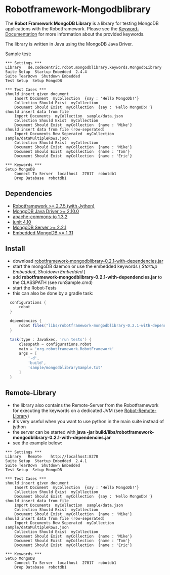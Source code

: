 Robotframework-Mongodblibrary
=============================

The **Robot Framework MongoDB Library** is a library for testing MongoDB applications with the Robotframework. 
Please see the [Keyword-Documentation](http://mahartma.github.com/robotframework-mongodblibrary/de.codecentric.robot.mongodblibrary.keywords.MongodbLibrary.html) for more information about the provided keywords.

The library is written in Java using the MongoDB Java Driver.

Sample test:

```
*** Settings ***
Library   de.codecentric.robot.mongodblibrary.keywords.MongodbLibrary
Suite Setup  Startup Embedded  2.4.4
Suite TearDown  Shutdown Embedded
Test Setup  Setup MongoDB

*** Test Cases ***
should insert given document
	Insert Document  myCollection  {say : 'Hello MongoDb!'}
	Collection Should Exist  myCollection
	Document Should Exist  myCollection  {say : 'Hello MongoDb!'}
should insert data from file
	Import Documents  myCollection  sample/data.json
	Collection Should Exist  myCollection
	Document Should Exist  myCollection  {name : 'Mike'}
should insert data from file (row-seperated)
	Import Documents Row Seperated  myCollection  sample/dataMultipleRows.json
	Collection Should Exist  myCollection
	Document Should Exist  myCollection  {name : 'Mike'}
	Document Should Exist  myCollection  {name : 'Tom'}
	Document Should Exist  myCollection  {name : 'Eric'}

*** Keywords ***
Setup MongoDB
	Connect To Server  localhost  27017  robotdb1
	Drop Database  robotdb1
```

Dependencies
------------
- [Robotframework >= 2.7.5 (with Jython)](http://code.google.com/p/robotframework/downloads/list)
- [MongoDB Java Driver >= 2.10.0](http://central.maven.org/maven2/org/mongodb/mongo-java-driver)
- [apache-commons-io 1.3.2](http://search.maven.org/remotecontent?filepath=org/apache/commons/commons-io/1.3.2/commons-io-1.3.2.jar)
- [junit 4.10](http://search.maven.org/remotecontent?filepath=junit/junit/4.10/junit-4.10.jar)
- [MongoDB Server >= 2.2.1](http://www.mongodb.org/downloads)
- [Embedded MongoDB >= 1.31](https://github.com/flapdoodle-oss/embedmongo.flapdoodle.de)

Install
-------
- download [robotframework-mongodblibrary-0.2.1-with-dependencies.jar](http://mahartma.github.com/robotframework-mongodblibrary/robotframework-mongodblibrary-0.2-with-dependencies.jar)
- start the mongoDB daemon or use the embedded keywords ( _Startup Embedded_, _Shutdown Embedded_ )
- add **robotframework-mongodblibrary-0.2.1-with-dependencies.jar** to the CLASSPATH (see runSample.cmd)
- start the Robot-Tests
- this can also be done by a gradle task:
```groovy
  configurations { 
      robot
  }

  dependencies {
      robot files("libs/robotframework-mongodblibrary-0.2.1-with-dependencies.jar")
  }

  task(type : JavaExec, 'run tests') {
      classpath = configurations.robot
      main = 'org.robotframework.RobotFramework'
      args = [
          '-d',
          'build',
          'sample/mongodblibrarySample.txt'
      ]
  }
```

Remote-Library
--------------
- the library also contains the Remote-Server from the Robotframework for executing the keywords on a dedicated JVM (see [Robot-Remote-Library](http://code.google.com/p/robotframework/wiki/RemoteLibrary))
- it's very useful when you want to use python in the main suite instead of jython
- the server can be started with **java -jar build/libs/robotframework-mongodblibrary-0.2.1-with-dependencies.jar**
- see the example below:

```
*** Settings ***
Library   Remote    http://localhost:8270
Suite Setup  Startup Embedded  2.4.1
Suite TearDown  Shutdown Embedded
Test Setup  Setup MongoDB

*** Test Cases ***
should insert given document
	Insert Document  myCollection  {say : 'Hello MongoDb!'}
	Collection Should Exist  myCollection
	Document Should Exist  myCollection  {say : 'Hello MongoDb!'}
should insert data from file
	Import Documents  myCollection  sample/data.json
	Collection Should Exist  myCollection
	Document Should Exist  myCollection  {name : 'Mike'}
should insert data from file (row-seperated)
	Import Documents Row Seperated  myCollection  sample/dataMultipleRows.json
	Collection Should Exist  myCollection
	Document Should Exist  myCollection  {name : 'Mike'}
	Document Should Exist  myCollection  {name : 'Tom'}
	Document Should Exist  myCollection  {name : 'Eric'}

*** Keywords ***
Setup MongoDB
	Connect To Server  localhost  27017  robotdb1
	Drop Database  robotdb1
```
